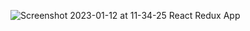 
![Screenshot 2023-01-12 at 11-34-25 React Redux App](https://user-images.githubusercontent.com/72115377/212150462-eefabde9-8d96-444f-9357-de371d061908.png)

